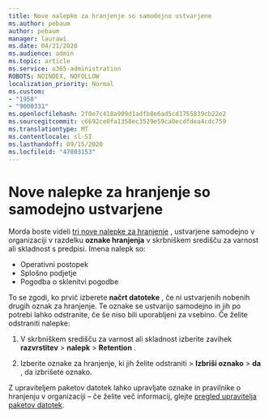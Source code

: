 ```yaml
---
title: Nove nalepke za hranjenje so samodejno ustvarjene
ms.author: pebaum
author: pebaum
manager: laurawi
ms.date: 04/21/2020
ms.audience: admin
ms.topic: article
ms.service: o365-administration
ROBOTS: NOINDEX, NOFOLLOW
localization_priority: Normal
ms.custom:
- "1958"
- "9000331"
ms.openlocfilehash: 2f0e7c418a909d1adfb8e6ad5cd1755839cb22e2
ms.sourcegitcommit: c6692ce0fa1358ec3529e59ca0ecdfdea4cdc759
ms.translationtype: MT
ms.contentlocale: sl-SI
ms.lasthandoff: 09/15/2020
ms.locfileid: "47803153"
---
```

# <a name="new-retention-labels-created-automatically"></a>Nove nalepke za hranjenje so samodejno ustvarjene

Morda boste videli [tri nove nalepke za hranjenje](https://docs.microsoft.com/microsoft-365/compliance/file-plan-manager) , ustvarjene samodejno v organizaciji v razdelku **oznake hranjenja** v skrbniškem središču za varnost ali skladnost s predpisi. Imena nalepk so:

- Operativni postopek
- Splošno podjetje
- Pogodba o sklenitvi pogodbe

To se zgodi, ko prvič izberete **načrt datoteke** , če ni ustvarjenih nobenih drugih oznak za hranjenje. Te oznake se ustvarijo samodejno in jih po potrebi lahko odstranite, če še niso bili uporabljeni za vsebino. Če želite odstraniti nalepke:

1. V skrbniškem središču za varnost ali skladnost izberite zavihek **razvrstitev**  >  **nalepk**  >  **Retention** .

1. Izberite oznake za hranjenje, ki jih želite odstraniti > **Izbriši oznako**  >  **da** , da izbrišete oznako.

Z upraviteljem paketov datotek lahko upravljate oznake in pravilnike o hranjenju v organizaciji – če želite več informacij, glejte [pregled upravitelja paketov datotek](https://docs.microsoft.com/microsoft-365/compliance/file-plan-manager).